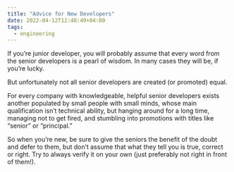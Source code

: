 ```yaml
---
title: "Advice for New Developers"
date: 2022-04-12T12:48:49+04:00
tags:
  - engineering
---
```


If you’re junior developer, you will probably assume that every word from the senior developers is a pearl of wisdom.  In many cases they will be, if you’re lucky.

But unfortunately  not all senior developers are created (or promoted) equal.

For every company with knowledgeable, helpful senior developers exists another populated by small people with small minds, whose main qualification isn’t technical ability, but hanging around for a long time, managing not to get fired, and stumbling into promotions with titles like “senior” or “principal.”

So when you’re new, be sure to give the seniors the benefit of the doubt and defer to them, but don’t assume that what they tell you is true, correct or right.  Try to always verify it on your own (just preferably not right in front of them!).

